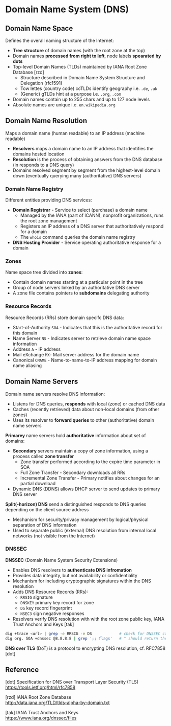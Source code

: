 # Domain Name System (DNS)


## Domain Name Space

Defines the overall naming structure of the Internet:

- **Tree structure** of domain names (with the root zone at the top)
- Domain names **processed from right to left**, node labels **spearated by dots**
- Top-level Domain Names (TLDs) maintained by IANA Root Zone Database [rzd]
  - Structure described in Domain Name System Structure and Delegation (rfc1591)
  - Tow lettes (country code) ccTLDs identify geography i.e. `.de`, `.uk`
  - (Generic) gTLDs hint at a purpose i.e. `.org`, `.com`
- Domain names contain up to 255 chars and up to 127 node levels
- Absolute names are unique i.e. `en.wikipedia.org`

## Domain Name Resolution

Maps a domain name (human readable) to an IP address (machine readable)

- **Resolvers** maps a domain name to an IP address that identifies the domains hosted location
- **Resolution** is the process of obtaining answers from the DNS database (in responds to a DNS query)
- Domains resolved segment by segment from the highest-level domain down (eventually querying many (authoritative) DNS servers)

### Domain Name Registry

Different entities providing DNS services:

* **Domain Registrar** - Service to select (purchase) a domain name
  - Managed by the IANA (part of ICANN), nonprofit organizations, runs the root zone management
  - Registers an IP address of a DNS server that authoritatively respond for a domain
  - The `whois` command queries the domain name registry
* **DNS Hosting Provider** - Service operating authoritative response for a domain

### Zones

Name space tree divided into **zones**:

- Contain domain names starting at a particular point in the tree
- Group of node servers linked by an authoritative DNS server
- A zone file contains pointers to **subdomains** delegating authority

### Resource Records 

Resource Records (RRs) store domain specifc DNS data:

- Start-of-Authority `SOA` - Indicates that this is the authoritative record for this domain
- Name Server `NS` - Indicates server to retrieve domain name space information
- Address `A` - IP address
- Mail eXchange `MX`- Mail server address for the domain name
- Canonical `CNAME` -  Name-to-name-to-IP address mapping for domain name aliasing

## Domain Name Servers

Domain name servers resolve DNS information:

- Listens for DNS queries, **responds** with local (zone) or cached DNS data
- Caches (recently retrieved) data about non-local domains (from other zones)
- Uses its resolver to **forward queries** to other (authoritative) domain name servers

**Primarey** name servers hold **authoritative** information about set of domains:

- **Secondary** servers maintain a copy of zone information, using a process called **zone transfer**
  - Zone transfer performed according to the expire time parameter in SOA
  - Full Zone Transfer - Secondary downloads all RRs
  - Incremental Zone Transfer - Primary notifies about changes for an partial download
- Dynamic DNS (DDNS) allows DHCP server to send updates to primary DNS server

**Split(-horizon) DNS** send a distinguished responds to DNS queries depending on the client source address

- Mechanism for security/privacy management by logical/physical separation of DNS information
- Used to separate public (external) DNS resolution from internal local networks (not visible from the Internet)

### DNSSEC

**DNSSEC** (Domain Name System Security Extensions) 

* Enables DNS resolvers to **authenticate DNS infromation**
* Provides data integrity, but not availability or confidentiality
* Mechanism for including cryptographic signatures within the DNS resolution 
* Adds DNS Resource Records (RRs): 
  - `RRSIG` signature
  - `DNSKEY` primary key record for zone
  - `DS` key record fingerprint
  - `NSEC3`  sign negative responses
* Resolvers verify DNS resolution with with the root zone public key, IANA Trust Anchors and Keys [tak]

```bash
dig +trace <url> | grep -e RRSIG -e DS            # check for DNSSEC capability
dig org. SOA +dnssec @8.8.8.8 | grep ';; flags'   # ^ should return the "ad" flag
```

**DNS over TLS** (DoT) is a protocol to encrypting DNS resolution, cf. RFC7858 [dot]

## Reference

[dot] Specification for DNS over Transport Layer Security (TLS)  
<https://tools.ietf.org/html/rfc7858>

[rzd] IANA Root Zone Database  
<http://data.iana.org/TLD/tlds-alpha-by-domain.txt>

[tak] IANA Trust Anchors and Keys  
<https://www.iana.org/dnssec/files>
